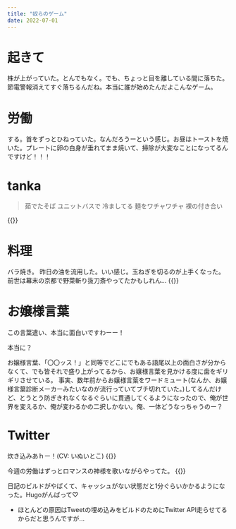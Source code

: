 ```yaml
---
title: "奴らのゲーム"
date: 2022-07-01
---
```


# 起きて
株が上がっていた。とんでもなく。でも、ちょっと目を離している間に落ちた。節電警報消えてすぐ落ちるんだね。本当に誰が始めたんだよこんなゲーム。

# 労働
する。首をずっとひねっていた。なんだろうーという感じ。お昼はトーストを焼いた。プレートに卵の白身が垂れてまま焼いて、掃除が大変なことになってるんですけど！！！
# tanka
> 茹でたそば ユニットバスで 冷ましてる 麺をワチャワチャ 裸の付き合い

{{<tweet user="dango_bot" id="1541071848808787973">}}

# 料理
バラ焼き。
昨日の油を流用した。いい感じ。玉ねぎを切るのが上手くなった。前世は幕末の京都で野菜斬り抜刀斎やってたかもしれん...
{{<tweet user="dango_bot" id="1542851304137330690">}}

# お嬢様言葉

この言葉遣い、本当に面白いですわーー！

本当に？

お嬢様言葉、「〇〇ッス！」と同等でどこにでもある語尾以上の面白さが分からなくて、でも皆それで盛り上がってるから、お嬢様言葉を見かける度に歯をギリギリさせている。
事実、数年前からお嬢様言葉をワードミュート(なんか、お嬢様言葉診断メーカーみたいなのが流行っていてブチ切れていた。)してるんだけど、とうとう防ぎきれなくなるぐらいに貫通してくるようになったので、俺が世界を変えるか、俺が変わるかの二択しかない。俺、一体どうなっちゃうのー？


# Twitter
炊き込みあｈー！(CV: いぬいとこ)
{{<tweet user="dango_bot" id="1542698725474045952">}}

今週の労働はずっとロマンスの神様を歌いながらやってた。
{{<tweet user="dango_bot" id="1542537259630460930">}}


日記のビルドがやばくて、キャッシュがない状態だと1分ぐらいかかるようになった。Hugoがんばって♡
- ほとんどの原因はTweetの埋め込みをビルドのためにTwitter API走らせてるからだと思うんですが...